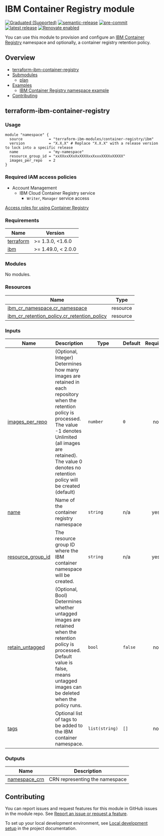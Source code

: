 # IBM Container Registry module

[![Graduated (Supported)](https://img.shields.io/badge/Status-Graduated%20(Supported)-brightgreen)](https://terraform-ibm-modules.github.io/documentation/#/badge-status)
[![semantic-release](https://img.shields.io/badge/%20%20%F0%9F%93%A6%F0%9F%9A%80-semantic--release-e10079.svg)](https://github.com/semantic-release/semantic-release)
[![pre-commit](https://img.shields.io/badge/pre--commit-enabled-brightgreen?logo=pre-commit&logoColor=white)](https://github.com/pre-commit/pre-commit)
[![latest release](https://img.shields.io/github/v/release/terraform-ibm-modules/terraform-ibm-container-registry?logo=GitHub&sort=semver)](https://github.com/terraform-ibm-modules/terraform-ibm-container-registry/releases/latest)
[![Renovate enabled](https://img.shields.io/badge/renovate-enabled-brightgreen.svg)](https://renovatebot.com/)

You can use this module to provision and configure an [IBM Container Registry](https://cloud.ibm.com/docs/cloud-object-storage?topic=cloud-object-storage-getting-started-cloud-object-storage) namespace and optionally, a container registry retention policy.


<!-- Below content is automatically populated via pre-commit hook -->
<!-- BEGIN OVERVIEW HOOK -->
## Overview
* [terraform-ibm-container-registry](#terraform-ibm-container-registry)
* [Submodules](./modules)
    * [plan](./modules/plan)
* [Examples](./examples)
    * [IBM Container Registry namespace example](./examples/namespace)
* [Contributing](#contributing)
<!-- END OVERVIEW HOOK -->

## terraform-ibm-container-registry

### Usage

```hcl
module "namespace" {
  source            = "terraform-ibm-modules/container-registry/ibm"
  version           = "X.X.X" # Replace "X.X.X" with a release version to lock into a specific release
  name              = "my-namespace"
  resource_group_id = "xxXXxxXXxXxXXXXxxXxxxXXXXxXXXXX"
  images_per_repo   = 2
}
```

### Required IAM access policies

- Account Management
    - IBM Cloud Container Registry service
        - `Writer`, `Manager` service access

[Access roles for using Container Registry](https://cloud.ibm.com/docs/Registry?topic=Registry-iam&interface=ui#access_roles_using)

<!-- Below content is automatically populated via pre-commit hook -->
<!-- BEGINNING OF PRE-COMMIT-TERRAFORM DOCS HOOK -->
### Requirements

| Name | Version |
|------|---------|
| <a name="requirement_terraform"></a> [terraform](#requirement\_terraform) | >= 1.3.0, <1.6.0 |
| <a name="requirement_ibm"></a> [ibm](#requirement\_ibm) | >= 1.49.0, < 2.0.0 |

### Modules

No modules.

### Resources

| Name | Type |
|------|------|
| [ibm_cr_namespace.cr_namespace](https://registry.terraform.io/providers/IBM-Cloud/ibm/latest/docs/resources/cr_namespace) | resource |
| [ibm_cr_retention_policy.cr_retention_policy](https://registry.terraform.io/providers/IBM-Cloud/ibm/latest/docs/resources/cr_retention_policy) | resource |

### Inputs

| Name | Description | Type | Default | Required |
|------|-------------|------|---------|:--------:|
| <a name="input_images_per_repo"></a> [images\_per\_repo](#input\_images\_per\_repo) | (Optional, Integer) Determines how many images are retained in each repository when the retention policy is processed. The value -1 denotes Unlimited (all images are retained). The value 0 denotes no retention policy will be created (default) | `number` | `0` | no |
| <a name="input_name"></a> [name](#input\_name) | Name of the container registry namespace | `string` | n/a | yes |
| <a name="input_resource_group_id"></a> [resource\_group\_id](#input\_resource\_group\_id) | The resource group ID where the IBM container namespace will be created. | `string` | n/a | yes |
| <a name="input_retain_untagged"></a> [retain\_untagged](#input\_retain\_untagged) | (Optional, Bool) Determines whether untagged images are retained when the retention policy is processed. Default value is false, means untagged images can be deleted when the policy runs. | `bool` | `false` | no |
| <a name="input_tags"></a> [tags](#input\_tags) | Optional list of tags to be added to the IBM container namespace. | `list(string)` | `[]` | no |

### Outputs

| Name | Description |
|------|-------------|
| <a name="output_namespace_crn"></a> [namespace\_crn](#output\_namespace\_crn) | CRN representing the namespace |
<!-- END OF PRE-COMMIT-TERRAFORM DOCS HOOK -->

<!-- Leave this section as is so that your module has a link to local development environment set up steps for contributors to follow -->
## Contributing

You can report issues and request features for this module in GitHub issues in the module repo. See [Report an issue or request a feature](https://github.com/terraform-ibm-modules/.github/blob/main/.github/SUPPORT.md).

To set up your local development environment, see [Local development setup](https://terraform-ibm-modules.github.io/documentation/#/local-dev-setup) in the project documentation.
